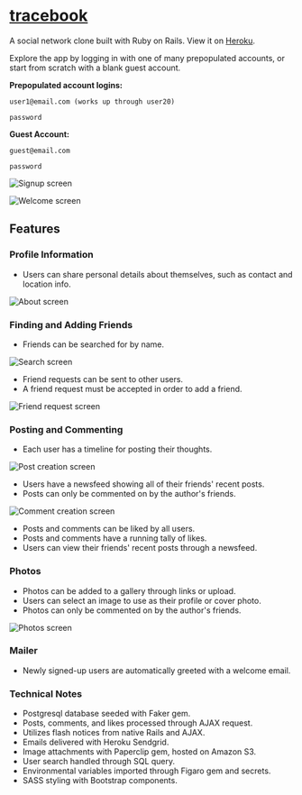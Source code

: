 # [tracebook](http://tracebook.herokuapp.com/)

A social network clone built with Ruby on Rails. View it on [Heroku](http://tracebook.herokuapp.com/).

Explore the app by logging in with one of many prepopulated accounts, or start from scratch with a blank guest account.

**Prepopulated account logins:**

```
user1@email.com (works up through user20)

password
```

**Guest Account:**

```
guest@email.com

password
```

![Signup screen](https://github.com/blackwright/tracebook/blob/master/screenshots/signup.jpg?raw=true)

![Welcome screen](https://github.com/blackwright/tracebook/blob/master/screenshots/welcome.jpg?raw=true)

## Features

### Profile Information

- Users can share personal details about themselves, such as contact and location info.

![About screen](https://github.com/blackwright/tracebook/blob/master/screenshots/profile.jpg?raw=true)

### Finding and Adding Friends

- Friends can be searched for by name.

![Search screen](https://github.com/blackwright/tracebook/blob/master/screenshots/search.jpg?raw=true)

- Friend requests can be sent to other users.
- A friend request must be accepted in order to add a friend.

![Friend request screen](https://github.com/blackwright/tracebook/blob/master/screenshots/friends.jpg?raw=true)

### Posting and Commenting

- Each user has a timeline for posting their thoughts.

![Post creation screen](https://github.com/blackwright/tracebook/blob/master/screenshots/create-post.jpg?raw=true)

- Users have a newsfeed showing all of their friends' recent posts.
- Posts can only be commented on by the author's friends.

![Comment creation screen](https://github.com/blackwright/tracebook/blob/master/screenshots/post-comment.jpg?raw=true)

- Posts and comments can be liked by all users.
- Posts and comments have a running tally of likes.
- Users can view their friends' recent posts through a newsfeed.

### Photos

- Photos can be added to a gallery through links or upload.
- Users can select an image to use as their profile or cover photo.
- Photos can only be commented on by the author's friends.

![Photos screen](https://github.com/blackwright/tracebook/blob/master/screenshots/photos.jpg?raw=true)

### Mailer

- Newly signed-up users are automatically greeted with a welcome email.

### Technical Notes

- Postgresql database seeded with Faker gem.
- Posts, comments, and likes processed through AJAX request.
- Utilizes flash notices from native Rails and AJAX.
- Emails delivered with Heroku Sendgrid.
- Image attachments with Paperclip gem, hosted on Amazon S3.
- User search handled through SQL query.
- Environmental variables imported through Figaro gem and secrets.
- SASS styling with Bootstrap components.
